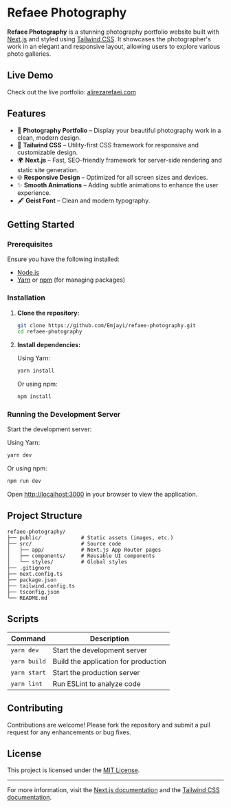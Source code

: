 # Refaee Photography

**Refaee Photography** is a stunning photography portfolio website built with [Next.js](https://nextjs.org/) and styled using [Tailwind CSS](https://tailwindcss.com/). It showcases the photographer's work in an elegant and responsive layout, allowing users to explore various photo galleries.

## Live Demo

Check out the live portfolio: [alirezarefaei.com](https://alirezarefaei.com)

## Features

- 📸 **Photography Portfolio** – Display your beautiful photography work in a clean, modern design.
- 🎨 **Tailwind CSS** – Utility-first CSS framework for responsive and customizable design.
- 🌍 **Next.js** – Fast, SEO-friendly framework for server-side rendering and static site generation.
- 🌐 **Responsive Design** – Optimized for all screen sizes and devices.
- ✨ **Smooth Animations** – Adding subtle animations to enhance the user experience.
- 🖋️ **Geist Font** – Clean and modern typography.

## Getting Started

### Prerequisites

Ensure you have the following installed:

- [Node.js](https://nodejs.org/)
- [Yarn](https://yarnpkg.com/) or [npm](https://npmjs.com/) (for managing packages)

### Installation

1. **Clone the repository:**

   ```bash
   git clone https://github.com/Emjayi/refaee-photography.git
   cd refaee-photography
   ```

2. **Install dependencies:**

   Using Yarn:

   ```bash
   yarn install
   ```

   Or using npm:

   ```bash
   npm install
   ```

### Running the Development Server

Start the development server:

Using Yarn:

```bash
yarn dev
```

Or using npm:

```bash
npm run dev
```

Open [http://localhost:3000](http://localhost:3000) in your browser to view the application.

## Project Structure

```
refaee-photography/
├── public/             # Static assets (images, etc.)
├── src/                # Source code
│   ├── app/            # Next.js App Router pages
│   ├── components/     # Reusable UI components
│   └── styles/         # Global styles
├── .gitignore
├── next.config.ts
├── package.json
├── tailwind.config.ts
├── tsconfig.json
└── README.md
```

## Scripts

| Command       | Description                         |
|---------------|-------------------------------------|
| `yarn dev`    | Start the development server        |
| `yarn build`  | Build the application for production |
| `yarn start`  | Start the production server         |
| `yarn lint`   | Run ESLint to analyze code          |

## Contributing

Contributions are welcome! Please fork the repository and submit a pull request for any enhancements or bug fixes.

## License

This project is licensed under the [MIT License](LICENSE).

---

For more information, visit the [Next.js documentation](https://nextjs.org/docs) and the [Tailwind CSS documentation](https://tailwindcss.com/docs).
